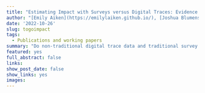 ```yaml
---
title: "Estimating Impact with Surveys versus Digital Traces: Evidence from Randomized Cash Transfers in Togo"
author: "[Emily Aiken](https://emilylaiken.github.io/), [Joshua Blumenstock](https://www.jblumenstock.com/), [Dean Karlan](http://deankarlan.com/) and [Chris Udry](https://sites.northwestern.edu/christopherudry/) "
date: '2022-10-26'
slug: togoimpact
tags:
  - Publications and working papers
summary: "Do non-traditional digital trace data and traditional survey data yield similar estimates of the impact of a cash transfer program? In a randomized controlled trial of Togo’s COVID-19 Novissi program, endline survey data indicate positive treatment effects on beneficiary food security, mental health, and self-perceived economic status. However, impact estimates based on mobile phone data ---processed with machine learning to predict beneficiary welfare--- do not yield similar results, even though related data and methods do accurately predict wealth and consumption in prior cross-sectional analysis in Togo. This limitation likely arises from the underlying difficulty of using mobile phone data to predict short-term changes in wellbeing within a rural population with fairly homogeneous baseline levels of poverty. We discuss the implications of these results for using new digital data sources in impact evaluation."
featured: yes
full_abstract: false
links:
show_post_date: false
show_links: yes
images:
---
```

